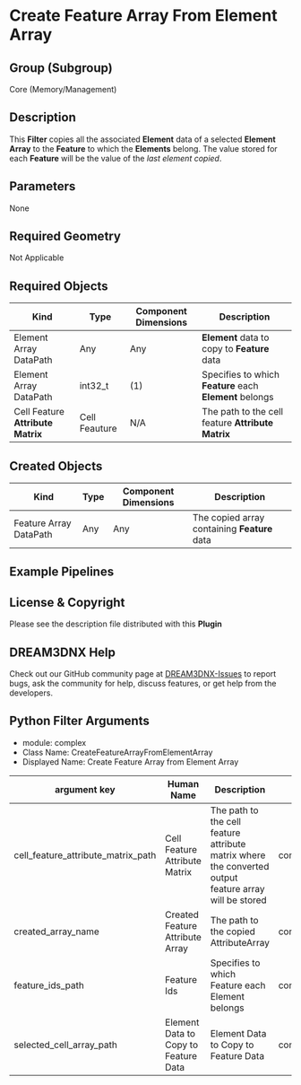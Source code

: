 # Create Feature Array From Element Array 


## Group (Subgroup) ##

Core (Memory/Management)

## Description ##

This **Filter** copies all the associated **Element** data of a selected **Element Array** to the **Feature** to which the **Elements** belong. The value stored for each **Feature** will be the value of the _last element copied_. 

## Parameters ##

None

## Required Geometry ##

Not Applicable


## Required Objects ##

| Kind  | Type | Component Dimensions | Description |
|------|------|----------------------|-------------|
| Element Array DataPath | Any | Any | **Element** data to copy to **Feature** data |
| Element Array DataPath | int32_t | (1) | Specifies to which **Feature** each **Element** belongs |
| Cell Feature **Attribute Matrix** | Cell Feauture | N/A | The path to the cell feature **Attribute Matrix** |


## Created Objects ##

| Kind | Type | Component Dimensions | Description |
|------|------|----------------------|-------------|
| Feature Array DataPath | Any  | Any | The copied array containing **Feature** data |

## Example Pipelines ##



## License & Copyright ##

Please see the description file distributed with this **Plugin**

## DREAM3DNX Help

Check out our GitHub community page at [DREAM3DNX-Issues](https://github.com/BlueQuartzSoftware/DREAM3DNX-Issues) to report bugs, ask the community for help, discuss features, or get help from the developers.

## Python Filter Arguments

+ module: complex
+ Class Name: CreateFeatureArrayFromElementArray
+ Displayed Name: Create Feature Array from Element Array

| argument key | Human Name | Description | Parameter Type |
|--------------|------------|-------------|----------------|
| cell_feature_attribute_matrix_path | Cell Feature Attribute Matrix | The path to the cell feature attribute matrix where the converted output feature array will be stored | complex.DataGroupSelectionParameter |
| created_array_name | Created Feature Attribute Array | The path to the copied AttributeArray | complex.DataObjectNameParameter |
| feature_ids_path | Feature Ids | Specifies to which Feature each Element belongs | complex.ArraySelectionParameter |
| selected_cell_array_path | Element Data to Copy to Feature Data | Element Data to Copy to Feature Data | complex.ArraySelectionParameter |

